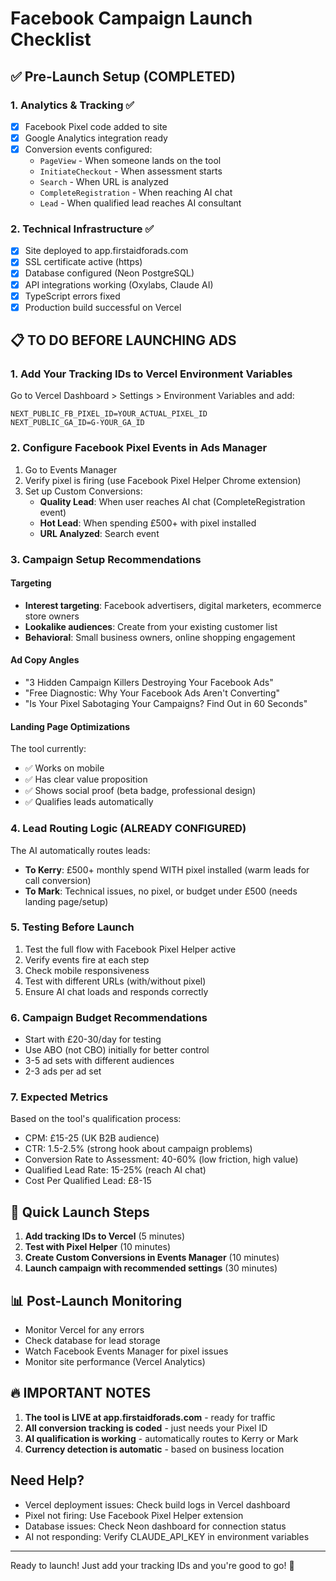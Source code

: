 # Facebook Campaign Launch Checklist

## ✅ Pre-Launch Setup (COMPLETED)

### 1. Analytics & Tracking ✅
- [x] Facebook Pixel code added to site
- [x] Google Analytics integration ready
- [x] Conversion events configured:
  - `PageView` - When someone lands on the tool
  - `InitiateCheckout` - When assessment starts
  - `Search` - When URL is analyzed
  - `CompleteRegistration` - When reaching AI chat
  - `Lead` - When qualified lead reaches AI consultant

### 2. Technical Infrastructure ✅
- [x] Site deployed to app.firstaidforads.com
- [x] SSL certificate active (https)
- [x] Database configured (Neon PostgreSQL)
- [x] API integrations working (Oxylabs, Claude AI)
- [x] TypeScript errors fixed
- [x] Production build successful on Vercel

## 📋 TO DO BEFORE LAUNCHING ADS

### 1. Add Your Tracking IDs to Vercel Environment Variables
Go to Vercel Dashboard > Settings > Environment Variables and add:

```
NEXT_PUBLIC_FB_PIXEL_ID=YOUR_ACTUAL_PIXEL_ID
NEXT_PUBLIC_GA_ID=G-YOUR_GA_ID
```

### 2. Configure Facebook Pixel Events in Ads Manager
1. Go to Events Manager
2. Verify pixel is firing (use Facebook Pixel Helper Chrome extension)
3. Set up Custom Conversions:
   - **Quality Lead**: When user reaches AI chat (CompleteRegistration event)
   - **Hot Lead**: When spending £500+ with pixel installed
   - **URL Analyzed**: Search event

### 3. Campaign Setup Recommendations

#### Targeting
- **Interest targeting**: Facebook advertisers, digital marketers, ecommerce store owners
- **Lookalike audiences**: Create from your existing customer list
- **Behavioral**: Small business owners, online shopping engagement

#### Ad Copy Angles
- "3 Hidden Campaign Killers Destroying Your Facebook Ads"
- "Free Diagnostic: Why Your Facebook Ads Aren't Converting"
- "Is Your Pixel Sabotaging Your Campaigns? Find Out in 60 Seconds"

#### Landing Page Optimizations
The tool currently:
- ✅ Works on mobile
- ✅ Has clear value proposition
- ✅ Shows social proof (beta badge, professional design)
- ✅ Qualifies leads automatically

### 4. Lead Routing Logic (ALREADY CONFIGURED)
The AI automatically routes leads:
- **To Kerry**: £500+ monthly spend WITH pixel installed (warm leads for call conversion)
- **To Mark**: Technical issues, no pixel, or budget under £500 (needs landing page/setup)

### 5. Testing Before Launch
1. Test the full flow with Facebook Pixel Helper active
2. Verify events fire at each step
3. Check mobile responsiveness
4. Test with different URLs (with/without pixel)
5. Ensure AI chat loads and responds correctly

### 6. Campaign Budget Recommendations
- Start with £20-30/day for testing
- Use ABO (not CBO) initially for better control
- 3-5 ad sets with different audiences
- 2-3 ads per ad set

### 7. Expected Metrics
Based on the tool's qualification process:
- CPM: £15-25 (UK B2B audience)
- CTR: 1.5-2.5% (strong hook about campaign problems)
- Conversion Rate to Assessment: 40-60% (low friction, high value)
- Qualified Lead Rate: 15-25% (reach AI chat)
- Cost Per Qualified Lead: £8-15

## 🚀 Quick Launch Steps

1. **Add tracking IDs to Vercel** (5 minutes)
2. **Test with Pixel Helper** (10 minutes)
3. **Create Custom Conversions in Events Manager** (10 minutes)
4. **Launch campaign with recommended settings** (30 minutes)

## 📊 Post-Launch Monitoring

- Monitor Vercel for any errors
- Check database for lead storage
- Watch Facebook Events Manager for pixel issues
- Monitor site performance (Vercel Analytics)

## 🔥 IMPORTANT NOTES

1. **The tool is LIVE at app.firstaidforads.com** - ready for traffic
2. **All conversion tracking is coded** - just needs your Pixel ID
3. **AI qualification is working** - automatically routes to Kerry or Mark
4. **Currency detection is automatic** - based on business location

## Need Help?

- Vercel deployment issues: Check build logs in Vercel dashboard
- Pixel not firing: Use Facebook Pixel Helper extension
- Database issues: Check Neon dashboard for connection status
- AI not responding: Verify CLAUDE_API_KEY in environment variables

---

Ready to launch! Just add your tracking IDs and you're good to go! 🚀